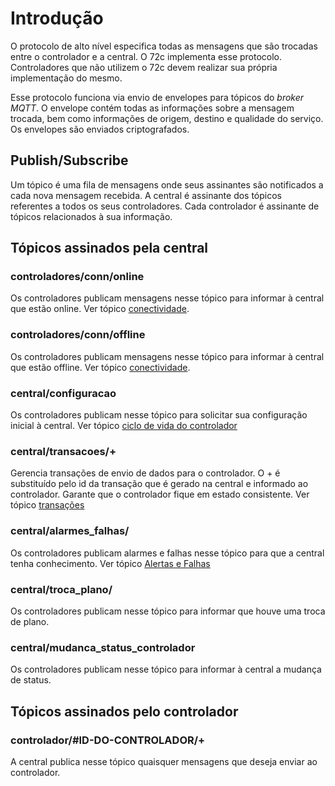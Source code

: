 # Introdução
O protocolo de alto nível especifica todas as mensagens que são trocadas entre o controlador e a central. O 72c implementa esse protocolo. Controladores que não utilizem o 72c devem realizar sua própria implementação do mesmo.

Esse protocolo funciona via envio de envelopes para tópicos do _broker MQTT_. O envelope contém todas as informações sobre a mensagem trocada, bem como informações de origem, destino e qualidade do serviço. Os envelopes são enviados criptografados.

## Publish/Subscribe
Um tópico é uma fila de mensagens onde seus assinantes são notificados a cada nova mensagem recebida. A central é assinante dos tópicos referentes a todos os seus controladores. Cada controlador é assinante de tópicos relacionados à sua informação.

## Tópicos assinados pela central

### controladores/conn/online
Os controladores publicam mensagens nesse tópico para informar à central que estão online. Ver tópico [conectividade](/protocolos/alto_nivel/conectividade).

### controladores/conn/offline
Os controladores publicam mensagens nesse tópico para informar à central que estão offline. Ver tópico [conectividade](/protocolos/alto_nivel/conectividade).

### central/configuracao
Os controladores publicam nesse tópico para solicitar sua configuração inicial à central. Ver tópico [ciclo de vida do controlador](/protocolos/alto_nivel/ciclo_vida/)


### central/transacoes/+
Gerencia transações de envio de dados para o controlador. O + é substituído pelo id da transação que é gerado na central e informado ao controlador. Garante que o controlador fique em estado consistente. Ver tópico [transações](/protocolos/alto_nivel/transações/)


### central/alarmes_falhas/
Os controladores publicam alarmes e falhas nesse tópico para que a central tenha conhecimento. Ver tópico [Alertas e Falhas](/protocolos/alto_nivel/alertas_e_falhas/)

### central/troca_plano/
Os controladores publicam nesse tópico para informar que houve uma troca de plano.


### central/mudanca_status_controlador
Os controladores publicam nesse tópico para informar à central a mudança de status.


## Tópicos assinados pelo controlador

### controlador/#ID-DO-CONTROLADOR/+
A central publica nesse tópico quaisquer mensagens que deseja enviar ao controlador.




  
